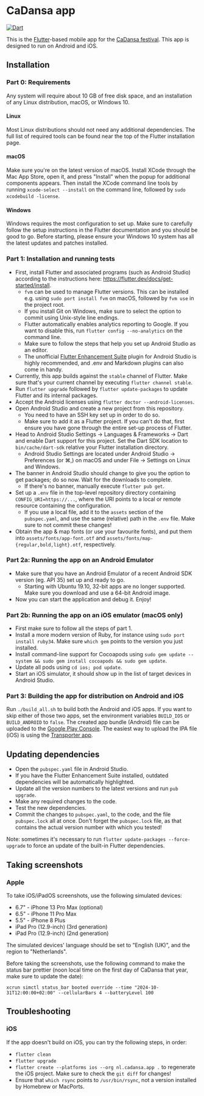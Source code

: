# CaDansa app

[![Dart](https://github.com/balfolk/cadansa-app/actions/workflows/dart.yml/badge.svg)](https://github.com/balfolk/cadansa-app/actions/workflows/dart.yml)

This is the [Flutter](https://flutter.dev/)-based mobile app for the [CaDansa festival](https://cadansa.nl). This app is designed to run on Android and iOS.

## Installation

### Part 0: Requirements

Any system will require about 10 GB of free disk space, and an installation of any Linux distribution, macOS, or Windows 10.

#### Linux

Most Linux distributions should not need any additional dependencies. The full list of required tools can be found near the top of the Flutter installation page.

#### macOS

Make sure you're on the latest version of macOS. Install XCode through the Mac App Store, open it, and press "Install" when the popup for additional components appears.
Then install the XCode command line tools by running `xcode-select --install` on the command line, followed by `sudo xcodebuild -license`. 

#### Windows

Windows requires the most configuration to set up. Make sure to carefully follow the setup instructions in the Flutter documentation and you should be good to go.
Before starting, please ensure your Windows 10 system has all the latest updates and patches installed.


### Part 1: Installation and running tests

*  First, install Flutter and associated programs (such as Android Studio) according to the instructions here: https://flutter.dev/docs/get-started/install.
    * `fvm` can be used to manage Flutter versions. This can be installed e.g. using `sudo port install fvm` on macOS, followed by `fvm use` in the project root.
    *  If you install Git on Windows, make sure to select the option to commit using Unix-style line endings.
    *  Flutter automatically enables analytics reporting to Google. If you want to disable this, run `flutter config --no-analytics` on the command line.
    *  Make sure to follow the steps that help you set up Android Studio as an editor.
    *  The unofficial [Flutter Enhancement Suite](https://plugins.jetbrains.com/plugin/12693-flutter-enhancement-suite/) plugin for Android Studio is highly recommended, and .env and Markdown plugins can also come in handy.
*  Currently, this app builds against the `stable` channel of Flutter. Make sure that's your current channel by executing `flutter channel stable`.
*  Run `flutter upgrade` followed by `flutter update-packages` to update Flutter and its internal packages.
*  Accept the Android licenses using `flutter doctor --android-licenses`.
*  Open Android Studio and create a new project from this repository.
    * You need to have an SSH key set up in order to do so.
    * Make sure to add it as a Flutter project. If you can't do that, first ensure you have gone through the entire set-up process of Flutter.
*  Head to Android Studio Settings -> Languages & Frameworks -> Dart and enable Dart support for this project. Set the Dart SDK location to `bin/cache/dart-sdk` relative your Flutter installation directory.
    * Android Studio Settings are located under Android Studio -> Preferences (or  ⌘,) on macOS and under File -> Settings on Linux and Windows.
*  The banner in Android Studio should change to give you the option to get packages; do so now. Wait for the downloads to complete.
    * If there's no banner, manually execute `flutter pub get`.
*  Set up a `.env` file in the top-level repository directory containing `CONFIG_URI=https://...`, where the URI points to a local or remote resource containing the configuration.
    * If you use a local file, add it to the `assets` section of the `pubspec.yaml`, and use the same (relative) path in the `.env` file. Make sure to not commit these changes!
*  Obtain the app & map fonts (or use your favourite fonts), and put them into `assets/fonts/app-font.otf` and `assets/fonts/map-{regular,bold,light}.otf`, respectively.

### Part 2a: Running the app on an Android Emulator

* Make sure that you have an Android Emulator of a recent Android SDK version (eg. API 35) set up and ready to go.
    * Starting with Ubuntu 19.10, 32-bit apps are no longer supported. Make sure you download and use a 64-bit Android image.
* Now you can start the application and debug it. Enjoy!

### Part 2b: Running the app on an iOS emulator (macOS only)

* First make sure to follow all the steps of part 1.
* Install a more modern version of Ruby, for instance using `sudo port install ruby34`. Make sure `which gem` points to the version you just installed.
* Install command-line support for Cocoapods using `sudo gem update --system && sudo gem install cocoapods && sudo gem update`.
* Update all pods using `cd ios; pod update`.
* Start an iOS simulator, it should show up in the list of target devices in Android Studio.

### Part 3: Building the app for distribution on Android and iOS

Run `./build_all.sh` to build both the Android and iOS apps. If you want to skip either of those two apps, set the environment variables `BUILD_IOS` or `BUILD_ANDROID` to `false`.
The created app bundle (Android) file can be uploaded to the [Google Play Console](https://play.google.com/console/).
The easiest way to upload the IPA file (iOS) is using the [Transporter app](https://apps.apple.com/nl/app/transporter/id1450874784).

## Updating dependencies

* Open the `pubspec.yaml` file in Android Studio.
* If you have the Flutter Enhancement Suite installed, outdated dependencies will be automatically highlighted.
* Update all the version numbers to the latest versions and run `pub upgrade`.
* Make any required changes to the code.
* Test the new dependencies.
* Commit the changes to `pubspec.yaml`, to the code, and the file `pubspec.lock` all at once.
  Don't forget the `pubspec.lock` file, as that contains the actual version number with which you tested!

Note: sometimes it's necessary to run `flutter update-packages --force-upgrade` to force an update of the built-in Flutter dependencies.

## Taking screenshots

### Apple

To take iOS/iPadOS screenshots, use the following simulated devices:

* 6.7" - iPhone 13 Pro Max (optional)
* 6.5" - iPhone 11 Pro Max
* 5.5" - iPhone 8 Plus
* iPad Pro (12.9-inch) (3rd generation)
* iPad Pro (12.9-inch) (2nd generation)

The simulated devices' language should be set to "English (UK)", and the region to "Netherlands".

Before taking the screenshots, use the following command to make the status bar prettier (noon local time on the first day of CaDansa that year, make sure to update the date):

```shell
xcrun simctl status_bar booted override --time "2024-10-31T12:00:00+02:00" --cellularBars 4 --batteryLevel 100
```

## Troubleshooting

### iOS

If the app doesn't build on iOS, you can try the following steps, in order:

* `flutter clean`
* `flutter upgrade`
* `flutter create --platforms ios --org nl.cadansa.app .` to regenerate the iOS project. Make sure to check the `git diff` for changes!
* Ensure that `which rsync` points to `/usr/bin/rsync`, not a version installed by Homebrew or MacPorts.
